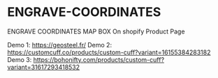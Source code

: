 # ENGRAVE-COORDINATES
ENGRAVE COORDINATES MAP BOX On shopify Product Page

Demo 1: https://geosteel.fr/
Demo 2: https://customcuff.co/products/custom-cuff?variant=16155384283182
Demo 3: https://bohonifty.com/products/custom-cuff?variant=31617293418532
